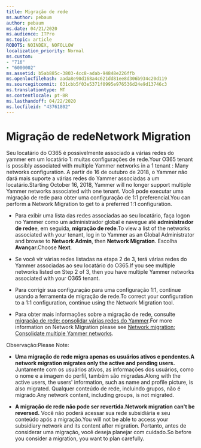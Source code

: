 ```yaml
---
title: Migração de rede
ms.author: pebaum
author: pebaum
ms.date: 04/21/2020
ms.audience: ITPro
ms.topic: article
ROBOTS: NOINDEX, NOFOLLOW
localization_priority: Normal
ms.custom:
- "716"
- "6000002"
ms.assetid: b5ab885c-3803-4cc8-adab-94848e226ffb
ms.openlocfilehash: aada8e90d168a4c621dd81ee8d306b934c20d119
ms.sourcegitcommit: 631cbb5f03e5371f0995e976536d24e9d13746c3
ms.translationtype: MT
ms.contentlocale: pt-BR
ms.lasthandoff: 04/22/2020
ms.locfileid: "43761802"
---
```

# <a name="network-migration"></a><span data-ttu-id="4af0e-102">Migração de rede</span><span class="sxs-lookup"><span data-stu-id="4af0e-102">Network Migration</span></span>

<span data-ttu-id="4af0e-103">Seu locatário do O365 é possivelmente associado a várias redes do yammer em um locatário 1: muitas configurações de rede.</span><span class="sxs-lookup"><span data-stu-id="4af0e-103">Your O365 tenant is possibly associated with multiple Yammer networks in a 1 tenant : Many networks configuration.</span></span> <span data-ttu-id="4af0e-104">A partir de 16 de outubro de 2018, o Yammer não dará mais suporte a várias redes do Yammer associadas a um locatário.</span><span class="sxs-lookup"><span data-stu-id="4af0e-104">Starting October 16, 2018, Yammer will no longer support multiple Yammer networks associated with one tenant.</span></span> <span data-ttu-id="4af0e-105">Você pode executar uma migração de rede para obter uma configuração de 1:1 preferencial.</span><span class="sxs-lookup"><span data-stu-id="4af0e-105">You can perform a Network Migration to get to a preferred 1:1 configuration.</span></span>
  
- <span data-ttu-id="4af0e-106">Para exibir uma lista das redes associadas ao seu locatário, faça logon no Yammer como um administrador global e navegue até **administrador de rede**e, em seguida, **migração de rede**.</span><span class="sxs-lookup"><span data-stu-id="4af0e-106">To view a list of the networks associated with your tenant, log in to Yammer as an Global Administrator and browse to **Network Admin**, then **Network Migration**.</span></span> <span data-ttu-id="4af0e-107">Escolha **Avançar**.</span><span class="sxs-lookup"><span data-stu-id="4af0e-107">Choose **Next**.</span></span>

- <span data-ttu-id="4af0e-108">Se você vir várias redes listadas na etapa 2 de 3, terá várias redes do Yammer associadas ao seu locatário do O365.</span><span class="sxs-lookup"><span data-stu-id="4af0e-108">If you see multiple networks listed on Step 2 of 3, then you have multiple Yammer networks associated with your O365 tenant.</span></span>

- <span data-ttu-id="4af0e-109">Para corrigir sua configuração para uma configuração 1:1, continue usando a ferramenta de migração de rede.</span><span class="sxs-lookup"><span data-stu-id="4af0e-109">To correct your configuration to a 1:1 configuration, continue using the Network Migration tool.</span></span>

- <span data-ttu-id="4af0e-110">Para obter mais informações sobre a migração de rede, consulte [migração de rede: consolidar várias redes do Yammer](https://docs.microsoft.com/yammer/configure-your-yammer-network/consolidate-multiple-yammer-networks).</span><span class="sxs-lookup"><span data-stu-id="4af0e-110">For more information on Network Migration please see [Network migration: Consolidate multiple Yammer networks](https://docs.microsoft.com/yammer/configure-your-yammer-network/consolidate-multiple-yammer-networks).</span></span>

<span data-ttu-id="4af0e-111">Observação:</span><span class="sxs-lookup"><span data-stu-id="4af0e-111">Please Note:</span></span>
  
- <span data-ttu-id="4af0e-112">**Uma migração de rede migra apenas os usuários ativos e pendentes.**</span><span class="sxs-lookup"><span data-stu-id="4af0e-112">**A network migration migrates only the active and pending users.**</span></span> <span data-ttu-id="4af0e-113">Juntamente com os usuários ativos, as informações dos usuários, como o nome e a imagem do perfil, também são migradas.</span><span class="sxs-lookup"><span data-stu-id="4af0e-113">Along with the active users, the users' information, such as name and profile picture, is also migrated.</span></span> <span data-ttu-id="4af0e-114">Qualquer conteúdo de rede, incluindo grupos, não é migrado.</span><span class="sxs-lookup"><span data-stu-id="4af0e-114">Any network content, including groups, is not migrated.</span></span>

- <span data-ttu-id="4af0e-115">**A migração de rede não pode ser revertida.**</span><span class="sxs-lookup"><span data-stu-id="4af0e-115">**Network migration can't be reversed.**</span></span> <span data-ttu-id="4af0e-116">Você não poderá acessar sua rede subsidiária e seu conteúdo após a migração.</span><span class="sxs-lookup"><span data-stu-id="4af0e-116">You will not be able to access your subsidiary network and its content after migration.</span></span> <span data-ttu-id="4af0e-117">Portanto, antes de considerar uma migração, você deseja planejar com cuidado.</span><span class="sxs-lookup"><span data-stu-id="4af0e-117">So before you consider a migration, you want to plan carefully.</span></span>

